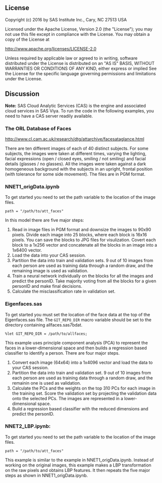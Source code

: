 ## License

Copyright (c) 2016 by SAS Institute Inc., Cary, NC 27513 USA

Licensed under the Apache License, Version 2.0 (the "License");
you may not use this file except in compliance with the License.
You may obtain a copy of the License at

   http://www.apache.org/licenses/LICENSE-2.0

Unless required by applicable law or agreed to in writing, software
distributed under the License is distributed on an "AS IS" BASIS,
WITHOUT WARRANTIES OR CONDITIONS OF ANY KIND, either express or implied
See the License for the specific language governing permissions and 
limitations under the License.

## Discussion

**Note:** SAS Cloud Analytic Services (CAS) is the engine and associated cloud services in SAS Viya. To run the code in the following examples, you need to have a CAS server readily available.

### The ORL Database of Faces 

http://www.cl.cam.ac.uk/research/dtg/attarchive/facesataglance.html

There are ten different images of each of 40 distinct subjects. For some subjects, the images were taken at different times, varying the lighting, facial expressions (open / closed eyes, smiling / not smiling) and facial details (glasses / no glasses). All the images were taken against a dark homogeneous background with the subjects in an upright, frontal position (with tolerance for some side movement). The files are in PGM format.

### NNET1_origData.ipynb

To get started you need to set the path variable to the location of the image files. 

`path = "/path/to/att_faces"`

In this model there are five major steps:

1. Read in image files in PGM format and downsize the images to 90x90 pixels. Divide each image into 25 blocks, where each block is 16x16 pixels. You can save the blocks to JPG files for visulization. Covert each block to a 1x256 vector and concatenate all the blocks in an image into a 1x6400 vector.
2. Load the data into your CAS session.
3. Partition the data into train and validation sets. 9 out of 10 images from each person are used as training data through a random draw, and the remaining image is used as validation. 
4. Train a neural network individually on the blocks for all the images and predict the personID. Take majority voting from all the blocks for a given personID and make final decisions.
5. Calculate the misclassification rate in validation set.

### Eigenfaces.sas

To get started you must set the location of the face data at the top of the Eigenfaces.sas file. The `GIT_REPO_DIR` macro variable should be set to the directory containing allfaces.sas7bdat.

`%let GIT_REPO_DIR = /path/to/allfaces;`

This example uses principle component analysis (PCA) to represent the faces in a lower-dimensional space and then builds a regression based classifier to identify a person. There are four major steps.

1. Convert each image (64x64) into a 1x4096 vector and load the data to your CAS session.
2. Partition the data into train and validation set. 9 out of 10 images from each person are used as training data through a random draw, and the remainin one is used as validation.
3. Calculate the PCs and the weights on the top 310 PCs for each image in the training set. Score the validation set by projecting the validation data onto the selected PCs. The images are represented in a lower-dimensional space.
4. Build a regression based classifier with the reduced dimensions and predict the personID.

### NNET2_LBP.ipynb:
To get started you need to set the path variable to the location of the image files. 

`path = "/path/to/att_faces"`

This example is similar to the example in NNET1_origData.ipynb. Instead of working on the original images, this example makes a LBP transformation on the raw pixels and obtains LBP features. It then repeats the five major steps as shown in NNET1_origData.ipynb.



